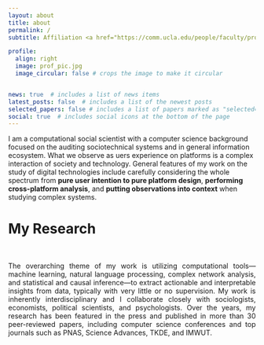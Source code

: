 ```yaml
---
layout: about
title: about
permalink: /
subtitle: Affiliation <a href="https://comm.ucla.edu/people/faculty/professors/">UCLA</a>

profile:
  align: right
  image: prof_pic.jpg
  image_circular: false # crops the image to make it circular


news: true  # includes a list of news items
latest_posts: false  # includes a list of the newest posts
selected_papers: false # includes a list of papers marked as "selected={true}"
social: true  # includes social icons at the bottom of the page
---
```



I am a computational social scientist with a computer science background focused on the auditing sociotechnical
systems and in general information ecosystem. What we observe as uers experience on platforms is a complex interaction of society and technology. 
General features of my work on the study of digital technologies include carefully considering the whole spectrum from <strong>pure user
intention to pure platform design</strong>, <strong>performing cross-platform analysis</strong>, and <strong>putting observations into context</strong> when studying
complex systems. 
 



 

<h1>My Research</h1> 
<br>
<p style="text-align:justify">
 The overarching theme of my work is utilizing computational tools—machine learning, natural language processing, complex network analysis, and statistical and causal inference—to extract actionable and interpretable insights from data, typically with very little or no supervision. 
My work is inherently interdisciplinary and I collaborate closely with sociologists, economists, political scientists, and psychologists. 
Over the years, my research has been featured in the press and published in more than 30 peer-reviewed papers,
including computer science conferences and top journals such as PNAS, Science Advances, TKDE, and IMWUT.
</p>
<br>
